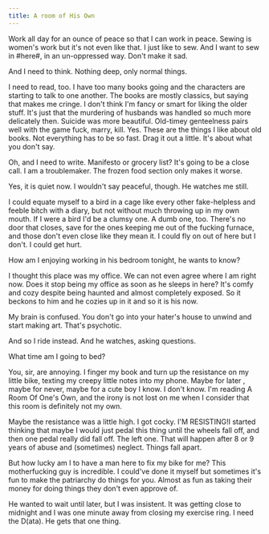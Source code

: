 ```yaml
---
title: A room of His Own
---
```


Work all day for an ounce of peace so that I can work in peace. Sewing is women's work but it's not even like that. I just like to sew. And I want to sew in #here#, in an un-oppressed way. Don't make it sad.

And I need to think. Nothing deep, only normal things. 

I need to read, too. I have too many books going and the characters are starting to talk to one another. The books are mostly classics, but saying that makes me cringe. I don't think I'm fancy or smart for liking the older stuff. It's just that the murdering of husbands was handled so much more delicately then. Suicide was more beautiful. Old-timey genteelness pairs well with the game fuck, marry, kill. Yes. These are the things I like about old books. Not everything has to be so fast. Drag it out a little. It's about what you don't say.


Oh, and I need to write. Manifesto or grocery list? It's going to be a close call. I am a troublemaker. The frozen food section only makes it worse. 

Yes, it is quiet now. I wouldn't say peaceful, though. He watches me still. 

I could equate myself to a bird in a cage like every other fake-helpless and feeble bitch with a diary, but not without much throwing up in my own mouth. If I were a bird I'd be a clumsy one. A dumb one, too. There's no door that closes, save for the ones keeping me out of the fucking furnace, and those don't even close like they mean it. I could fly on out of here but I don't. I could get hurt. 

How am I enjoying working in his bedroom tonight, he wants to know? 

I thought this place was my office. We can not even agree where I am right now. Does it stop being my office as soon as he sleeps in here? It's comfy and cozy despite being haunted and almost completely exposed. So it beckons to him and he cozies up in it and so it is his now. 

My brain is confused. You don't go into your hater's house to unwind and start making art. That's psychotic. 

And so I ride instead. And he watches, asking questions. 

What time am I going to bed? 

You, sir, are annoying. I finger my book and turn up the resistance on my little bike, texting my creepy little notes into my phone. Maybe for later , maybe for never, maybe for a cute boy I know. I don't know. I'm reading A Room Of One's Own, and the irony is not lost on me when I consider that this room is definitely not my own. 

Maybe the resistance was a little high. I got cocky. I'M RESISTING!I started thinking that maybe I would just pedal this thing until the wheels fall off, and then one pedal really did fall off. The left one. That will happen after 8 or 9 years of abuse and (sometimes) neglect. Things fall apart. 

But how lucky am I to have a man here to fix my bike for me? This motherfucking guy is incredible. I could've done it myself but sometimes it's fun to make the patriarchy do things for you. Almost as fun as taking their money for doing things they don't even approve of.

He wanted to wait until later, but I was insistent. It was getting close to midnight and I was one minute away from closing my exercise ring. I need the D(ata). He gets that one thing. 
